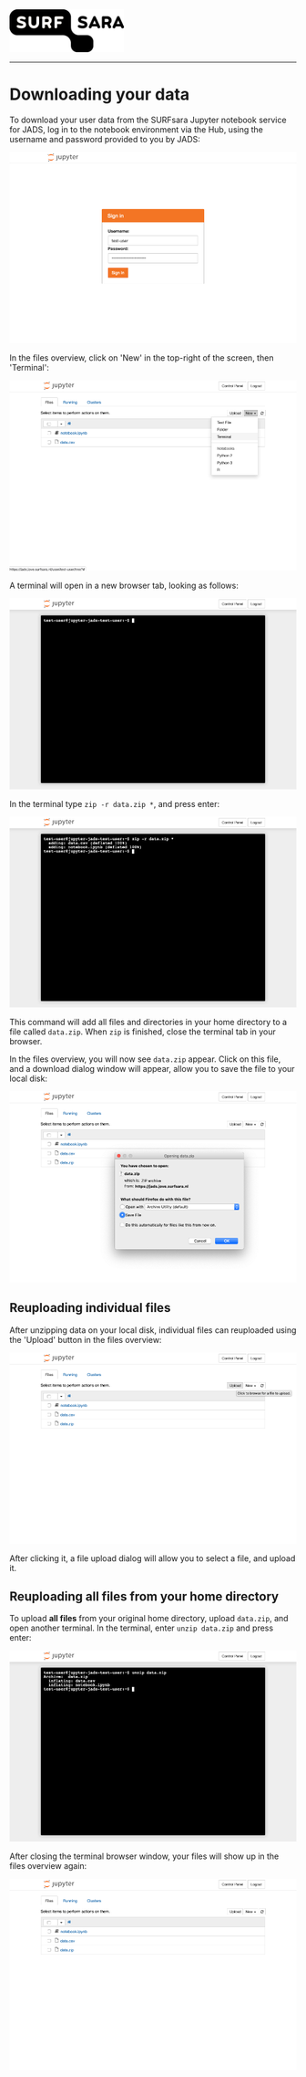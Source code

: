 <img height="75px" src="images/surfsara.png"/>
<hr/>

# Downloading your data
To download your user data from the SURFsara Jupyter notebook service for JADS, log in to the notebook environment via the Hub, using the username and password provided to you by JADS:

![image](images/sign-in.png)

In the files overview, click on 'New' in the top-right of the screen, then 'Terminal':

![image](images/new-terminal.png)

A terminal will open in a new browser tab, looking as follows:

![image](images/terminal.png)

In the terminal type `zip -r data.zip *`, and press enter:

![image](images/zip.png)

This command will add all files and directories in your home directory to a file called `data.zip`. When `zip` is finished, close the terminal tab in your browser.

In the files overview, you will now see `data.zip` appear. Click on this file, and a download dialog window will appear, allow you to save the file to your local disk:

![image](images/download.png)

## Reuploading individual files
After unzipping data on your local disk, individual files can reuploaded using the 'Upload' button in the files overview:

![image](images/upload.png)

After clicking it, a file upload dialog will allow you to select a file, and upload it.

## Reuploading all files from your home directory
To upload **all files** from your original home directory, upload `data.zip`, and open another terminal. In the terminal, enter `unzip data.zip` and press enter:

![image](images/unzip.png)

After closing the terminal browser window, your files will show up in the files overview again:

![image](images/files.png)
